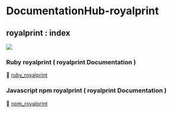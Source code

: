 # DocumentationHub-royalprint

## royalprint : index
[![](https://i.postimg.cc/L6CqTCBD/Banner-New-13-12-23.png)]()

### Ruby royalprint ( royalprint Documentation )

📂 [ruby_royalprint](https://github.com/CharlesCodebabel/DocumentationHub/tree/main/royalprint/gem_royalprint)

### Javascript npm royalprint ( royalprint Documentation )

📂 [npm_royalprint](https://github.com/CharlesCodebabel/DocumentationHub/tree/main/royalprint/npm_royalprint)